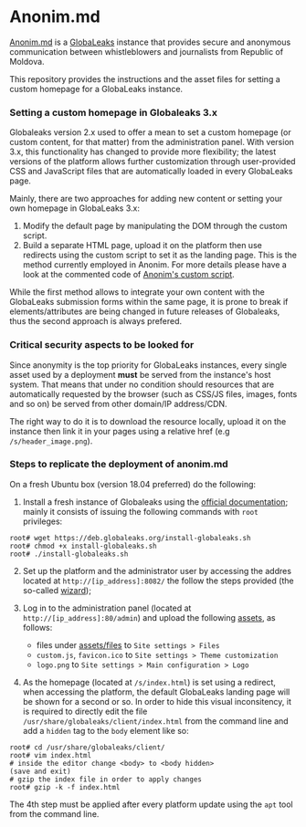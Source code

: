 # Anonim.md

[Anonim.md](https://anonim.md) is a [GlobaLeaks](https://github.com/globaleaks/GlobaLeaks) instance that provides secure and anonymous communication between whistleblowers and journalists from Republic of Moldova.

This repository provides the instructions and the asset files for setting a custom homepage for a GlobaLeaks instance.

### Setting a custom homepage in Globaleaks 3.x
Globaleaks version 2.x used to offer a mean to set a custom homepage (or custom content, for that matter) from the administration panel. With version 3.x, this functionality has changed to provide more flexibility; the latest versions of the platform allows further customization through user-provided CSS and JavaScript
files that are automatically loaded in every GlobaLeaks page.

Mainly, there are two approaches for adding new content or setting your own homepage in GlobaLeaks 3.x:

1. Modify the default page by manipulating the DOM through the custom script.
2. Build a separate HTML page, upload it on the platform then use redirects using the custom script to set it as the landing page. This is the method currently employed in Anonim. For more details please have a look at the commented code of [Anonim's custom script](assets/custom.js). 

While the first method allows to integrate your own content with the GlobaLeaks submission forms within the same page, it is prone to break if elements/attributes are being changed in future releases of Globaleaks, thus the second approach is always prefered.

### Critical security aspects to be looked for
Since anonymity is the top priority for GlobaLeaks instances, every single asset used by a deployment **must** be served from the instance's host system. That means that under no condition should resources that are automatically requested by the browser (such as CSS/JS files, images, fonts and so on) be served from other domain/IP address/CDN.

The right way to do it is to download the resource locally, upload it on the instance then link it in your pages using a relative href (e.g `/s/header_image.png`).

### Steps to replicate the deployment of anonim.md
On a fresh Ubuntu box (version 18.04 preferred) do the following:


1. Install a fresh instance of Globaleaks using the [official documentation](https://docs.globaleaks.org/en/latest/setup/InstallationGuide.html); mainly it consists of issuing the following commands with `root` privileges:

```
root# wget https://deb.globaleaks.org/install-globaleaks.sh
root# chmod +x install-globaleaks.sh
root# ./install-globaleaks.sh
```

2. Set up the platform and the administrator user by accessing the addres located at `http://[ip_address]:8082/` the follow the steps provided (the so-called [wizard](https://docs.globaleaks.org/en/latest/setup/PlatformWizard.html));

3. Log in to the administration panel (located at `http://[ip_address]:80/admin`) and upload the following [assets](assets/), as follows:
    - files under [assets/files](assets/files) to `Site settings > Files`
    - `custom.js`, `favicon.ico` to `Site settings > Theme customization`
    - `logo.png` to `Site settings > Main configuration > Logo`

4. As the homepage (located at `/s/index.html`) is set using a redirect, when accessing the platform, the default GlobaLeaks landing page will be shown for a second or so. In order to hide this visual inconsitency, it is required to directly edit the file `/usr/share/globaleaks/client/index.html` from the command line and add a `hidden` tag to the `body` element like so:
```
root# cd /usr/share/globaleaks/client/
root# vim index.html
# inside the editor change <body> to <body hidden>
(save and exit)
# gzip the index file in order to apply changes
root# gzip -k -f index.html
```
The 4th step must be applied after every platform update using the `apt` tool from the command line.
